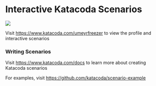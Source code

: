 # Interactive Katacoda Scenarios

[![](http://shields.katacoda.com/katacoda/umeyrfreezer/count.svg)](https://www.katacoda.com/umeyrfreezer "Get your profile on Katacoda.com")

Visit https://www.katacoda.com/umeyrfreezer to view the profile and interactive scenarios

### Writing Scenarios
Visit https://www.katacoda.com/docs to learn more about creating Katacoda scenarios

For examples, visit https://github.com/katacoda/scenario-example
